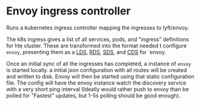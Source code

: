 # Envoy ingress controller

Runs a kubernetes ingress controller mapping the ingresses to lyft/envoy.

The k8s ingress gives a list of all services, pods, and "ingress" definitions for hte cluster. These are transformed into the format needed t configure `envoy`, presenting them as a [LDS](https://lyft.github.io/envoy/docs/configuration/listeners/lds.html), [RDS](https://lyft.github.io/envoy/docs/configuration/http_conn_man/rds.html), [SDS](https://lyft.github.io/envoy/docs/configuration/cluster_manager/sds.html), and [CDS](https://lyft.github.io/envoy/docs/configuration/cluster_manager/cds.html) for `envoy.

Once an initial sync of all the ingresses has completed, a instance of `envoy` is started locally. a initial json configuration with all routes will be created and written to disk. Envoy will then be started using that static configuration file. The config will have the envoy instance watch the discovery service with a very short ping interval (Ideally would rather push to envoy than be polled for "Fastest" updates, but 1-5s polling should be good enough).
